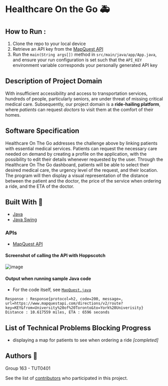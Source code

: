 # Healthcare On the Go :ambulance:

## How to Run :

1. Clone the repo to your local device
2. Retrieve an API key from the [MapQuest API](https://developer.mapquest.com/)
3. Run the `main(String args[])` method in `src/main/java/app/App.java`, and ensure your run configuration is set such that the `API_KEY` environment variable corresponds your personally generated API key

## Description of Project Domain

With insufficient accessibility and access to transportation services, hundreds of people, particularly seniors, are under threat of missing critical medical care. Subsequently, our project domain is a **ride-hailing platform**, where _patients_ can request _doctors_ to visit them at the comfort of their homes.

## Software Specification

Healthcare On The Go addresses the challenge above by linking patients with essential medical services. Patients can request the necessary care needed on demand by creating a profile on the application, with the possibility to edit their details whenever requested by the user. Through the Healthcare On The Go dashboard, patients will be able to select their desired medical care, the urgency level of the request, and their location. The program will then display a visual representation of the distance between the patient and the doctor, the price of the service when ordering a ride, and the ETA of the doctor.

## Built With :hammer:

* [Java](https://www.java.com/en/)
* [Java Swing](https://docs.oracle.com/javase/tutorial/uiswing/)

### APIs

* [MapQuest API](https://developer.mapquest.com/documentation/directions-api/route/get)
  

#### Screenshot of calling the API with Hoppscotch

![image](https://github.com/michellengnx/csc207-project/assets/62626538/eb91427b-ca1e-450b-ae4b-2aac29f409a9)

#### Output when running sample Java code

- For the code itself, see [`MapQuest.java`](https://github.com/michellengnx/csc207-project/blob/master/MapQuest.java)

```
Response : Response{protocol=h2, code=200, message=, url=https://www.mapquestapi.com/directions/v2/route?key=KEY&from=University%20of%20Toronto&to=York%20Univerisity}
Distance : 10.617559 miles, ETA : 6596 seconds
```

## List of Technical Problems Blocking Progress

- displaying a map for patients to see when ordering a ride _[completed]_

## Authors :information_desk_person:

Group 163 - TUT0401

See the list of [contributors](https://github.com/michellengnx/csc207-project/contributors) who participated in this project.
